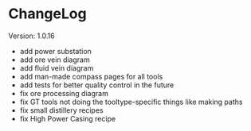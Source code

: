 # ChangeLog

Version: 1.0.16

* add power substation
* add ore vein diagram
* add fluid vein diagram
* add man-made compass pages for all tools
* add tests for better quality control in the future
* fix ore processing diagram
* fix GT tools not doing the tooltype-specific things like making paths
* fix small distillery recipes
* fix High Power Casing recipe